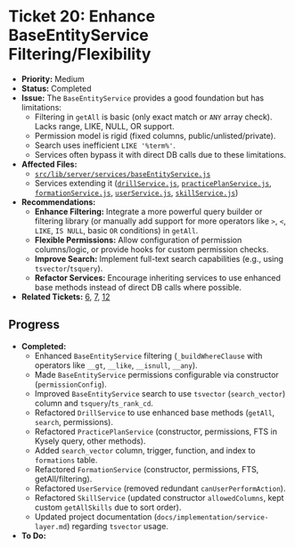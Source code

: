 # Ticket 20: Enhance BaseEntityService Filtering/Flexibility

- **Priority:** Medium
- **Status:** Completed
- **Issue:** The `BaseEntityService` provides a good foundation but has limitations:
    - Filtering in `getAll` is basic (only exact match or `ANY` array check). Lacks range, LIKE, NULL, OR support.
    - Permission model is rigid (fixed columns, public/unlisted/private).
    - Search uses inefficient `LIKE '%term%'`.
    - Services often bypass it with direct DB calls due to these limitations.
- **Affected Files:**
    - [`src/lib/server/services/baseEntityService.js`](src/lib/server/services/baseEntityService.js)
    - Services extending it ([`drillService.js`](src/lib/server/services/drillService.js), [`practicePlanService.js`](src/lib/server/services/practicePlanService.js), [`formationService.js`](src/lib/server/services/formationService.js), [`userService.js`](src/lib/server/services/userService.js), [`skillService.js`](src/lib/server/services/skillService.js))
- **Recommendations:**
    - **Enhance Filtering:** Integrate a more powerful query builder or filtering library (or manually add support for more operators like `>`, `<`, `LIKE`, `IS NULL`, basic `OR` conditions) in `getAll`.
    - **Flexible Permissions:** Allow configuration of permission columns/logic, or provide hooks for custom permission checks.
    - **Improve Search:** Implement full-text search capabilities (e.g., using `tsvector`/`tsquery`).
    - **Refactor Services:** Encourage inheriting services to use enhanced base methods instead of direct DB calls where possible.
- **Related Tickets:** [6](./06-api-scalability-drills.md), [7](./07-api-scalability-practice-plans.md), [12](./12-api-service-bypass.md)

## Progress

- **Completed:**
    - Enhanced `BaseEntityService` filtering (`_buildWhereClause` with operators like `__gt`, `__like`, `__isnull`, `__any`).
    - Made `BaseEntityService` permissions configurable via constructor (`permissionConfig`).
    - Improved `BaseEntityService` search to use `tsvector` (`search_vector`) column and `tsquery`/`ts_rank_cd`.
    - Refactored `DrillService` to use enhanced base methods (`getAll`, `search`, permissions).
    - Refactored `PracticePlanService` (constructor, permissions, FTS in Kysely query, other methods).
    - Added `search_vector` column, trigger, function, and index to `formations` table.
    - Refactored `FormationService` (constructor, permissions, FTS, getAll/filtering).
    - Refactored `UserService` (removed redundant `canUserPerformAction`).
    - Refactored `SkillService` (updated constructor `allowedColumns`, kept custom `getAllSkills` due to sort order).
    - Updated project documentation (`docs/implementation/service-layer.md`) regarding `tsvector` usage.
- **To Do:**
